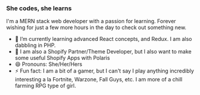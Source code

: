### She codes, she learns

I'm a MERN stack web developer with a passion for learning. Forever wishing for just a few more hours in the day to check out something new.

- 🌱 I’m currently learning advanced React concepts, and Redux. I am also dabbling in PHP. 
- 🛒 I am also a Shopify Partner/Theme Developer, but I also want to make some useful Shopify Apps with Polaris
- 😄 Pronouns: She/Her/Hers
- ⚡ Fun fact: I am a bit of a gamer, but I can't say I play anything incredibly interesting a la Fortnite, Warzone, Fall Guys, etc. I am more of a chill farming RPG type of girl. 

